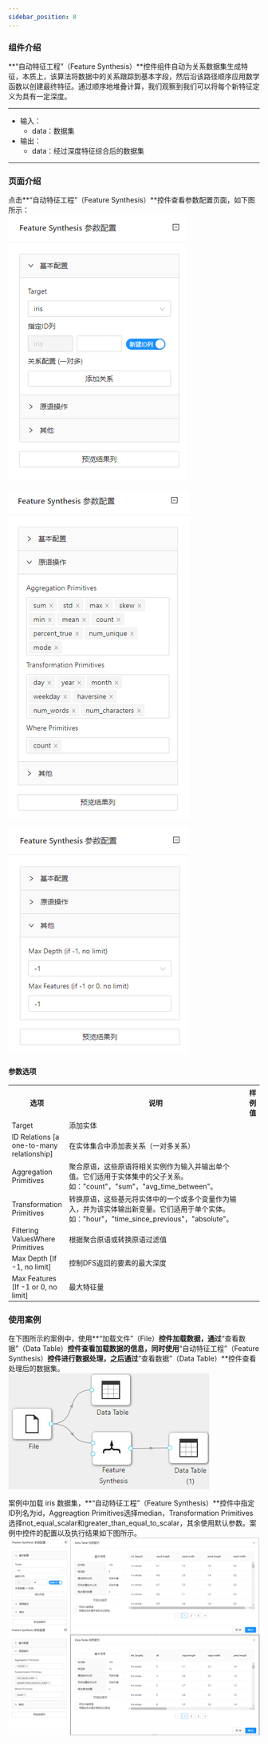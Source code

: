 ```yaml
---
sidebar_position: 8
---
```

### 组件介绍
**“自动特征工程”（Feature Synthesis）**控件组件自动为关系数据集生成特征，本质上，该算法将数据中的关系跟踪到基本字段，然后沿该路径顺序应用数学函数以创建最终特征。通过顺序地堆叠计算，我们观察到我们可以将每个新特征定义为具有一定深度。

<hr/>

- 输入：
  - data：数据集
- 输出：
  - data：经过深度特征综合后的数据集

<hr/>


### 页面介绍
点击**“自动特征工程”（Feature Synthesis）**控件查看参数配置页面，如下图所示：  
[ ![](/img/aistudio/feature-engineering/feature-synthesis/param1.png) ](/img/aistudio/feature-engineering/feature-synthesis/param1.png)

[ ![](/img/aistudio/feature-engineering/feature-synthesis/param2.png) ](/img/aistudio/feature-engineering/feature-synthesis/param2.png)

[ ![](/img/aistudio/feature-engineering/feature-synthesis/param3.png) ](/img/aistudio/feature-engineering/feature-synthesis/param3.png)

#### 参数选项
<table>
  <tr>
    <th>选项</th>
    <th width="650">说明</th>
    <th>样例值</th>
  </tr>
  <tr>
      <td>Target</td> 
      <td>
      添加实体
      </td> 
      <td></td>
  </tr>
  <tr>
      <td>ID Relations [a one-to-many relationship]</td> 
      <td>
      在实体集合中添加表关系（一对多关系）
      </td> 
      <td></td>
  </tr>
  <tr>
      <td>Aggregation Primitives</td> 
      <td>
      聚合原语，这些原语将相关实例作为输入并输出单个值。它们适用于实体集中的父子关系。如："count"，"sum"，"avg_time_between"。
      </td> 
      <td></td>
  </tr>
  <tr>
      <td>Transformation Primitives</td> 
      <td>
      转换原语，这些基元将实体中的一个或多个变量作为输入，并为该实体输出新变量。它们适用于单个实体。如："hour"，"time_since_previous"，"absolute"。
      </td> 
      <td></td>
  </tr>
  <tr>
      <td>Filtering ValuesWhere Primitives</td> 
      <td>
      根据聚合原语或转换原语过滤值
      </td> 
      <td></td>
  </tr>
  <tr>
      <td>Max Depth [If -1, no limit]</td> 
      <td>
      控制DFS返回的要素的最大深度
      </td> 
      <td></td>
  </tr>
  <tr>
      <td>Max Features [If -1 or 0, no limit]</td> 
      <td>
      最大特征量
      </td> 
      <td></td>
  </tr>
</table>

### 使用案例
在下图所示的案例中，使用**“加载文件”（File）**控件加载数据，通过**“查看数据”（Data Table）**控件查看加载数据的信息，同时使用**“自动特征工程”（Feature Synthesis）**控件进行数据处理，之后通过**“查看数据”（Data Table）**控件查看处理后的数据集。   
[ ![](/img/aistudio/feature-engineering/feature-synthesis/workflow.png) ](/img/aistudio/feature-engineering/feature-synthesis/workflow.png)

案例中加载 iris 数据集，**“自动特征工程”（Feature Synthesis）**控件中指定ID列名为id，Aggreagtion Primitives选择median，Transformation Primitives选择not_equal_scalar和greater_than_equal_to_scalar，其余使用默认参数。案例中控件的配置以及执行结果如下图所示。  
[ ![](/img/aistudio/feature-engineering/feature-synthesis/workflow-result.png)   ](/img/aistudio/feature-engineering/feature-synthesis/workflow-result.png)  
